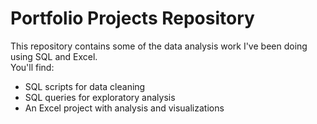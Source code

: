 # Portfolio Projects Repository
This repository contains some of the data analysis work I've been doing using SQL and Excel.  
You'll find:

- SQL scripts for data cleaning  
- SQL queries for exploratory analysis  
- An Excel project with analysis and visualizations  
